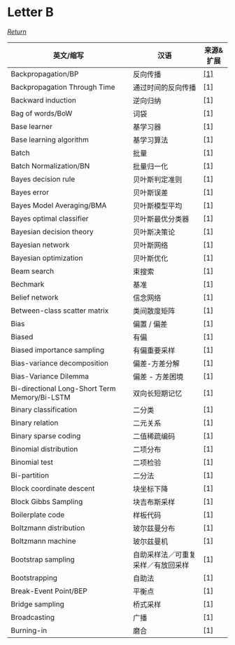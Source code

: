 # Letter B
[*Return*](https://github.com/SyncedAI00/Artificial-Intelligence-Terminology/blob/master/README.md)

英文/缩写|汉语|来源&扩展
---|---|---
Backpropagation/BP|反向传播|[[1]](https://www.jiqizhixin.com/articles/2533c5a5-af09-41c0-830a-7e075ad8ccd7)
Backpropagation Through Time|通过时间的反向传播|[1]
Backward induction|逆向归纳|[1]
Bag of words/BoW|词袋|[1]
Base learner|基学习器|[1]
Base learning algorithm|基学习算法|[1]
Batch|批量|[1]
Batch Normalization/BN|批量归一化|[1]
Bayes decision rule |贝叶斯判定准则|[1]
Bayes error|贝叶斯误差|[1]
Bayes Model Averaging/BMA|贝叶斯模型平均|[1]
Bayes optimal classifier|贝叶斯最优分类器|[1]
Bayesian decision theory|贝叶斯决策论|[1]
Bayesian network|贝叶斯网络|[1]
Bayesian optimization|贝叶斯优化|[1]
Beam search|束搜索|[1]
Bechmark|基准|[1]
Belief network|信念网络|[1]
Between-class scatter matrix|类间散度矩阵|[1]
Bias|偏置 / 偏差|[1]
Biased|有偏|[1]
Biased importance sampling|有偏重要采样|[1]
Bias-variance decomposition|偏差-方差分解|[1]
Bias-Variance Dilemma|偏差 - 方差困境|[1]
Bi-directional Long-Short Term Memory/Bi-LSTM|双向长短期记忆|[1]
Binary classification|二分类|[1]
Binary relation|二元关系|[1]
Binary sparse coding|二值稀疏编码|[1]
Binomial distribution|二项分布|[1]
Binomial test|二项检验|[1]
Bi-partition|二分法|[1]
Block coordinate descent|块坐标下降|[1]
Block Gibbs Sampling|块吉布斯采样|[1]
Boilerplate code|样板代码|[1]
Boltzmann distribution|玻尔兹曼分布|[1]
Boltzmann machine|玻尔兹曼机|[1]
Bootstrap sampling|自助采样法／可重复采样／有放回采样|[1]
Bootstrapping|自助法|[1]
Break-Event Point/BEP|平衡点|[1]
Bridge sampling|桥式采样|[1]
Broadcasting|广播|[1]
Burning-in|磨合|[1]
